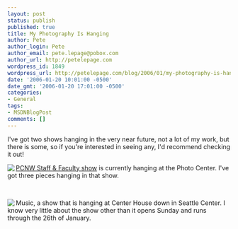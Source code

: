 ```yaml
---
layout: post
status: publish
published: true
title: My Photography Is Hanging
author: Pete
author_login: Pete
author_email: pete.lepage@pobox.com
author_url: http://petelepage.com
wordpress_id: 1849
wordpress_url: http://petelepage.com/blog/2006/01/my-photography-is-hanging/
date: '2006-01-20 10:01:00 -0500'
date_gmt: '2006-01-20 17:01:00 -0500'
categories:
- General
tags:
- MSDNBlogPost
comments: []
---
```

<p>I've got two shows hanging in the very near future, not a lot of my work, but there is some, so if you're interested in seeing any, I'd recommend checking it out! </p>
<p><img src="http://www.bigbackpack.ca/PhotoBackEnd/photos/1/10/140x138.aspx" align="left"/><a href="http://www.pcnw.org/about/contact.php">PCNW Staff &amp; Faculty show</a> is currently hanging at the Photo Center. I've got three pieces hanging in that show. </p>
<p></p>
<p>&nbsp;</p>
<p><img src="http://www.bigbackpack.ca/PhotoBackEnd/photos/4/2/140x140.aspx" align="left"/>Music, a show that is hanging at Center House down in Seattle Center. I know very little about the show other than it opens Sunday and runs through the 26th of January.</p>
